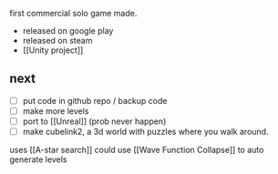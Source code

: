 first commercial solo game made.
- released on google play
- released on steam
- [[Unity project]]

## next
- [ ] put code in github repo / backup code
- [ ] make more levels
- [ ] port to [[Unreal]] (prob never happen)
- [ ] make cubelink2, a 3d world with puzzles where you walk around.

uses [[A-star search]]
could use [[Wave Function Collapse]] to auto generate levels